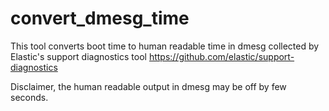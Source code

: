 # convert_dmesg_time
This tool converts boot time to human readable time in dmesg collected by Elastic's support diagnostics tool https://github.com/elastic/support-diagnostics

Disclaimer, the human readable output in dmesg may be off by few seconds.
